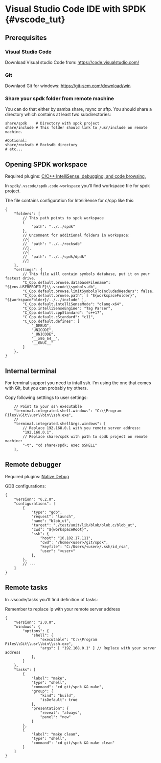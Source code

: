 # Visual Studio Code IDE with SPDK {#vscode_tut}

## Prerequisites


### Visual Studio Code

Download Visual studio Code from: https://code.visualstudio.com/

### Git

Downlaod Git for windows: https://git-scm.com/download/win

### Share your spdk folder from remote machine

You can do that either by samba share, rsync or sftp.
You should share a directory which contains at least two subdirectories:
```
share/spdk    # Directory with spdk project
share/include # This folder should link to /usr/include on remote machine.

#Optional:
share/rocksdb # Rocksdb directory
# etc...
```

## Opening SPDK workspace
Required plugins:
[C/C++ IntelliSense, debugging, and code browsing.](https://marketplace.visualstudio.com/items?itemName=ms-vscode.cpptools)



In `spdk/.vscode/spdk.code-workspace` you'll find workspace file for spdk project.

The file contains configuration for InteliSense for c/cpp like this:

```
{
	"folders": [
		// This path points to spdk workspace
		{
			"path": "../../spdk"
		},
		// Uncomment for additional folders in workspace:
		//{
		//	"path": "../../rocksdb"
		//},
		//{
		//	"path": "../../spdk/dpdk"
		//}
	],
	"settings": {
		// This file will contain symbols database, put it on your fastest drive.
		"C_Cpp.default.browse.databaseFilename": "${env.USERPROFILE}\\.vscode\\symbols.db",
		"C_Cpp.default.browse.limitSymbolsToIncludedHeaders": false,
		"C_Cpp.default.browse.path": [ "${workspaceFolder}", "${workspaceFolder}/../../include" ],
		"C_Cpp.default.intelliSenseMode": "clang-x64",
		"C_Cpp.intelliSenseEngine": "Tag Parser",
		"C_Cpp.default.cppStandard": "c++17",
		"C_Cpp.default.cStandard": "c11",
		"C_Cpp.default.defines": [
			"_DEBUG",
			"UNICODE",
			"_UNICODE",
			"__x86_64__",
			"__GNUC__"
		]
	},
}
```

## Internal terminal

For terminal support you need to intall ssh.
I'm using the one that comes with Git, but you can probably try others.


Copy following setttings to user settings:

```
	// Point to your ssh executable
	"terminal.integrated.shell.windows": "C:\\Program Files\\Git\\usr\\bin\\ssh.exe",
	//
	"terminal.integrated.shellArgs.windows": [
		// Replace 192.168.0.1 with you remote server address:
		"192.168.0.1",
		// Replace share/spdk with path to spdk project on remote machine:
		"-t", "cd share/spdk; exec $SHELL"
	],
```

## Remote debugger
Required plugins:
[Native Debug](https://marketplace.visualstudio.com/items?itemName=webfreak.debug)

GDB configurations:

```
{
    "version": "0.2.0",
    "configurations": [
        {
            "type": "gdb",
            "request": "launch",
            "name": "blob_ut",
            "target": "./test/unit/lib/blob/blob.c/blob_ut",
            "cwd": "${workspaceRoot}",
            "ssh": {
                "host": "10.102.17.111",
                "cwd": "/home/<user>/git/spdk",
                "keyfile": "C:/Users/<user>/.ssh/id_rsa",
                "user": "<user>"
            },
        },
		// ...
    ]
}
```

## Remote tasks

In .vscode/tasks you'll find definition of tasks:

Remember to replace ip with your remote server address

```
{
    "version": "2.0.0",
    "windows": {
        "options": {
            "shell": {
                "executable": "C:\\Program Files\\Git\\usr\\bin\\ssh.exe",
                "args": [ "192.168.0.1" ] // Replace with your server address
            },
        }
    },
    "tasks": [
        {
            "label": "make",
            "type": "shell",
            "command": "cd git/spdk && make",
            "group": {
                "kind": "build",
                "isDefault": true
            },
            "presentation": {
                "reveal": "always",
                "panel": "new"
            }
        },
        {
            "label": "make clean",
            "type": "shell",
            "command": "cd git/spdk && make clean"
        }
    ]
}

```

